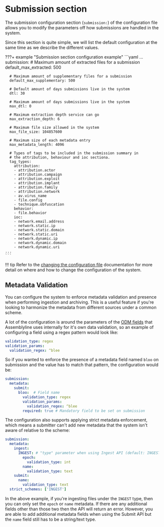 # Submission section

The submission configuration section (`submission:`) of the configuration file allows you to modify the parameters off how submissions are handled in the system.

Since this section is quite simple, we will list the default configuration at the same time as we describe the different values.

???+ example "Submission section configuration example"
    ```yaml
    ...
    submission:
      # Maximum amount of extracted files for a submission
      default_max_extracted: 500

      # Maximum amount of supplementary files for a submission
      default_max_supplementary: 500

      # Default amount of days submissions live in the system
      dtl: 30

      # Maximum amount of days submissions live in the system
      max_dtl: 0

      # Maximum extraction depth service can go
      max_extraction_depth: 6

      # Maximum file size allowed in the system
      max_file_size: 104857600

      # Maximum size of each metadata entry
      max_metadata_length: 4096

      # Types of tags to be included in the submission summary in
      # the attribution, behaviour and ioc sectiona.
      tag_types:
        attribution:
        - attribution.actor
        - attribution.campaign
        - attribution.exploit
        - attribution.implant
        - attribution.family
        - attribution.network
        - av.virus_name
        - file.config
        - technique.obfuscation
        behavior:
        - file.behavior
        ioc:
        - network.email.address
        - network.static.ip
        - network.static.domain
        - network.static.uri
        - network.dynamic.ip
        - network.dynamic.domain
        - network.dynamic.uri
    ...
    ```

!!! tip
    Refer to the [changing the configuration file](../config_file/#changing-the-configuration-file) documentation for more detail on where and how to change the configuration of the system.

## Metadata Validation

You can configure the system to enforce metadata validation and presence when performing ingestion and archiving. This is a useful feature if you're looking to harmonize the metadata from different sources under a common scheme.

A lot of the configuration is around the parameters of the [ODM fields](https://github.com/CybercentreCanada/assemblyline-base/blob/master/assemblyline/odm/base.py) that Assemblyline uses internally for it's own data validation, so an example of configuring a field using a regex pattern would look like:

```yaml
validation_type: regex
validation_params:
  validation_regex: ^blee
```

So if you wanted to enforce the presence of a metadata field named `bloo` on submission and the value has to match that pattern, the configuration would be:

```yaml
submission:
  metadata:
    submit:
      bloo:  # Field name
        validation_type: regex
        validation_params:
          validation_regex: ^blee
        required: true # Mandatory field to be set on submission
```

The configuration also supports applying strict metadata enforcement, which means a submitter can't add new metadata that the system isn't aware of relative to the scheme:
```yaml
submission:
  metadata:
    ingest:
      INGEST: # "type" parameter when using Ingest API (default: INGEST)
        epoch:
          validation_type: int
        name:
          validation_type: text
    submit:
      name:
        validation_type: text
  strict_schemes: ['INGEST']
```

In the above example, if you're ingesting files under the `INGEST` type, then you can only set the `epoch` or `name` metadata. If there are any additional fields other than those two then the API will return an error. However, you are able to add additional metadata fields when using the Submit API but the `name` field still has to be a string/text type.

